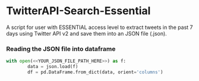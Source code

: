 # TwitterAPI-Search-Essential
 A script for user with ESSENTIAL access level to extract tweets in the past 7 days using Twitter API v2 and save them into an JSON file (.json).



### Reading the JSON file into dataframe

```python
with open(<<YOUR_JSON_FILE_PATH_HERE>>) as f:
        data = json.load(f)
        df = pd.DataFrame.from_dict(data, orient='columns')
```